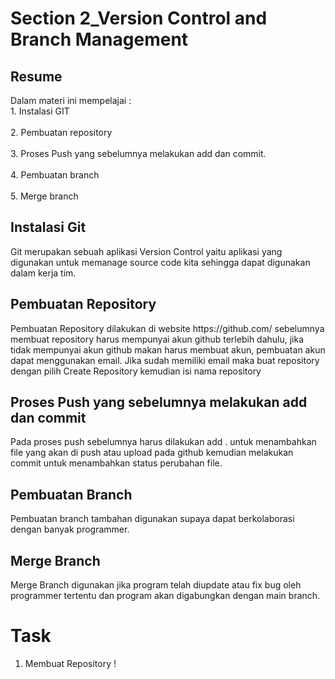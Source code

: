 # Section 2_Version Control and Branch Management
## Resume

Dalam materi ini mempelajai :
	<br>1. Instalasi GIT</br>
	<br>2. Pembuatan repository</br>
	<br>3. Proses Push yang sebelumnya melakukan add dan commit.</br>
	<br>4. Pembuatan branch</br>
	<br>5. Merge branch</br>
	
<h2>Instalasi Git</h2>
	Git merupakan sebuah aplikasi Version Control yaitu aplikasi yang digunakan untuk memanage source code kita sehingga dapat digunakan dalam kerja tim.

<h2>Pembuatan Repository</h2>
	Pembuatan Repository dilakukan di website https://github.com/ sebelumnya membuat repository harus mempunyai akun github terlebih dahulu, jika tidak mempunyai akun github makan harus membuat akun, pembuatan akun dapat menggunakan email. Jika sudah memiliki email maka buat repository dengan pilih Create Repository kemudian isi nama repository 
	
<h2>Proses Push yang sebelumnya melakukan add dan commit</h2>
	Pada proses push sebelumnya harus dilakukan add . untuk menambahkan file yang akan di push atau upload pada github kemudian melakukan commit untuk menambahkan status perubahan file.

<h2>Pembuatan Branch</h2>
    Pembuatan branch tambahan digunakan supaya dapat berkolaborasi dengan banyak programmer.

<h2>Merge Branch</h2>
    Merge Branch digunakan jika program telah diupdate atau fix bug oleh programmer tertentu dan program akan digabungkan dengan main branch.

# Task
1. Membuat Repository 
   !